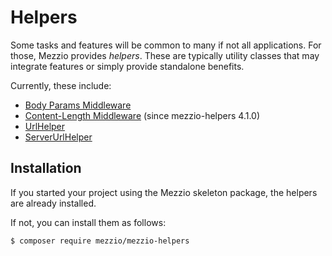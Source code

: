 # Helpers

Some tasks and features will be common to many if not all applications. For
those, Mezzio provides *helpers*. These are typically utility classes that
may integrate features or simply provide standalone benefits.

Currently, these include:

- [Body Params Middleware](body-params.md)
- [Content-Length Middleware](content-length.md) (since mezzio-helpers 4.1.0)
- [UrlHelper](url-helper.md)
- [ServerUrlHelper](server-url-helper.md)

## Installation

If you started your project using the Mezzio skeleton package, the helpers
are already installed.

If not, you can install them as follows:

```bash
$ composer require mezzio/mezzio-helpers
```
